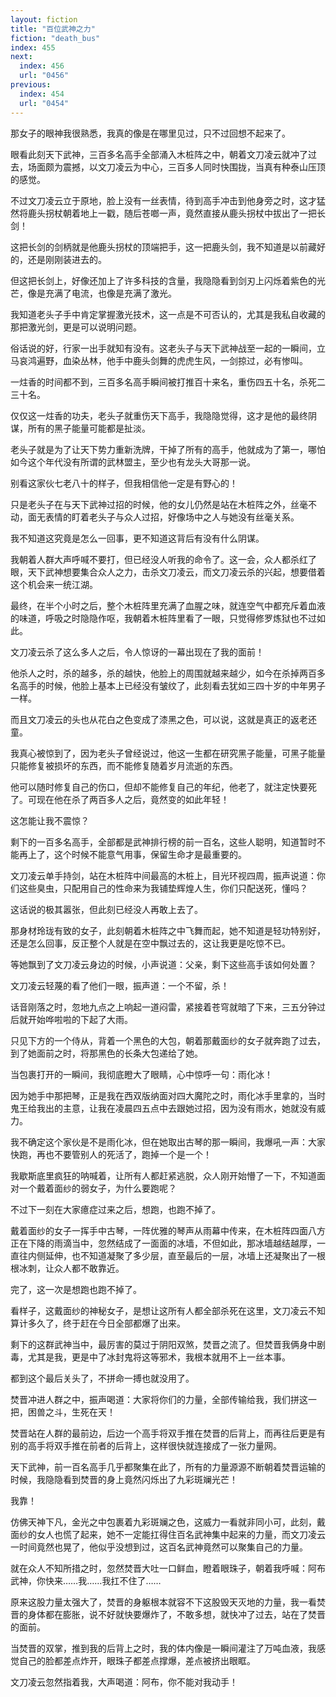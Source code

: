 ```yaml
---
layout: fiction
title: "百位武神之力"
fiction: "death_bus"
index: 455
next:
  index: 456
  url: "0456"
previous:
  index: 454
  url: "0454"
---
```

那女子的眼神我很熟悉，我真的像是在哪里见过，只不过回想不起来了。

眼看此刻天下武神，三百多名高手全部涌入木桩阵之中，朝着文刀凌云就冲了过去，场面颇为震撼，以文刀凌云为中心，三百多人同时快围拢，当真有种泰山压顶的感觉。

不过文刀凌云立于原地，脸上没有一丝表情，待到高手冲击到他身旁之时，这才猛然将鹿头拐杖朝着地上一戳，随后苍啷一声，竟然直接从鹿头拐杖中拔出了一把长剑！

这把长剑的剑柄就是他鹿头拐杖的顶端把手，这一把鹿头剑，我不知道是以前藏好的，还是刚刚装进去的。

但这把长剑上，好像还加上了许多科技的含量，我隐隐看到剑刃上闪烁着紫色的光芒，像是充满了电流，也像是充满了激光。

我知道老头子手中肯定掌握激光技术，这一点是不可否认的，尤其是我私自收藏的那把激光剑，更是可以说明问题。

俗话说的好，行家一出手就知有没有。这老头子与天下武神战至一起的一瞬间，立马哀鸿遍野，血染丛林，他手中鹿头剑舞的虎虎生风，一剑掠过，必有惨叫。

一炷香的时间都不到，三百多名高手瞬间被打推百十来名，重伤四五十名，杀死二三十名。

仅仅这一炷香的功夫，老头子就重伤天下高手，我隐隐觉得，这才是他的最终阴谋，所有的黑子能量可能都是扯淡。

老头子就是为了让天下势力重新洗牌，干掉了所有的高手，他就成为了第一，哪怕如今这个年代没有所谓的武林盟主，至少也有龙头大哥那一说。

别看这家伙七老八十的样子，但我相信他一定是有野心的！

只是老头子在与天下武神过招的时候，他的女儿仍然是站在木桩阵之外，丝毫不动，面无表情的盯着老头子与众人过招，好像场中之人与她没有丝毫关系。

我不知道这究竟是怎么一回事，更不知道这背后有没有什么阴谋。

我朝着人群大声呼喊不要打，但已经没人听我的命令了。这一会，众人都杀红了眼，天下武神想要集合众人之力，击杀文刀凌云，而文刀凌云杀的兴起，想要借着这个机会来一统江湖。

最终，在半个小时之后，整个木桩阵里充满了血腥之味，就连空气中都充斥着血液的味道，呼吸之时隐隐作呕，我朝着木桩阵里看了一眼，只觉得修罗炼狱也不过如此。

文刀凌云杀了这么多人之后，令人惊讶的一幕出现在了我的面前！

他杀人之时，杀的越多，杀的越快，他脸上的周围就越来越少，如今在杀掉两百多名高手的时候，他脸上基本上已经没有皱纹了，此刻看去犹如三四十岁的中年男子一样。

而且文刀凌云的头也从花白之色变成了漆黑之色，可以说，这就是真正的返老还童。

我真心被惊到了，因为老头子曾经说过，他这一生都在研究黑子能量，可黑子能量只能修复被损坏的东西，而不能修复随着岁月流逝的东西。

他可以随时修复自己的伤口，但却不能修复自己的年纪，他老了，就注定快要死了。可现在他在杀了两百多人之后，竟然变的如此年轻！

这怎能让我不震惊？

剩下的一百多名高手，全部都是武神排行榜的前一百名，这些人聪明，知道暂时不能再上了，这个时候不能意气用事，保留生命才是最重要的。

文刀凌云单手持剑，站在木桩阵中间最高的木桩上，目光环视四周，振声说道：你们这些臭虫，只配用自己的性命来为我铺垫辉煌人生，你们只配送死，懂吗？

这话说的极其嚣张，但此刻已经没人再敢上去了。

那身材玲珑有致的女子，此刻朝着木桩阵之中飞舞而起，她不知道是轻功特别好，还是怎么回事，反正整个人就是在空中飘过去的，这让我更是吃惊不已。

等她飘到了文刀凌云身边的时候，小声说道：父亲，剩下这些高手该如何处置？

文刀凌云轻蔑的看了他们一眼，振声道：一个不留，杀！

话音刚落之时，忽地九点之上响起一道闷雷，紧接着苍穹就暗了下来，三五分钟过后就开始哗啦啦的下起了大雨。

只见下方的一个侍从，背着一个黑色的大包，朝着那戴面纱的女子就奔跑了过去，到了她面前之时，将那黑色的长条大包递给了她。

当包裹打开的一瞬间，我彻底瞪大了眼睛，心中惊呼一句：雨化冰！

因为她手中那把琴，正是我在西双版纳面对四大魔陀之时，雨化冰手里拿的，当时鬼王给我出的主意，让我在凌晨四五点中去跟她过招，因为没有雨水，她就没有威力。

我不确定这个家伙是不是雨化冰，但在她取出古琴的那一瞬间，我爆吼一声：大家快跑，再也不要管别人的死活了，跑掉一个是一个！

我歇斯底里疯狂的呐喊着，让所有人都赶紧逃脱，众人刚开始懵了一下，不知道面对一个戴着面纱的弱女子，为什么要跑呢？

不过下一刻在大家癔症过来之后，想跑，也跑不掉了。

戴着面纱的女子一挥手中古琴，一阵优雅的琴声从雨幕中传来，在木桩阵四面八方正在下降的雨滴当中，忽然结成了一面面的冰墙，不但如此，那冰墙越结越厚，一直往内侧延伸，也不知道凝聚了多少层，直至最后的一层，冰墙上还凝聚出了一根根冰刺，让众人都不敢靠近。

完了，这一次是想跑也跑不掉了。

看样子，这戴面纱的神秘女子，是想让这所有人都全部杀死在这里，文刀凌云不知算计多久了，终于赶在今日全部都爆了出来。

剩下的这群武神当中，最厉害的莫过于阴阳双煞，焚晋之流了。但焚晋我俩身中剧毒，尤其是我，更是中了冰封鬼将这等邪术，我根本就用不上一丝本事。

都到这个最后关头了，不拼命一搏也就没用了。

焚晋冲进人群之中，振声喝道：大家将你们的力量，全部传输给我，我们拼这一把，困兽之斗，生死在天！

焚晋站在人群的最前边，后边一个高手将双手推在焚晋的后背上，而再往后更是有别的高手将双手推在前者的后背上，这样很快就连接成了一张力量网。

天下武神，前一百名高手几乎都聚集在此了，所有的力量源源不断朝着焚晋运输的时候，我隐隐看到焚晋的身上竟然闪烁出了九彩斑斓光芒！

我靠！

仿佛天神下凡，金光之中包裹着九彩斑斓之色，这威力一看就非同小可，此刻，戴面纱的女人也慌了起来，她不一定能扛得住百名武神集中起来的力量，而文刀凌云一时间竟然也晃了，他似乎没想到过，这百名武神竟然可以聚集自己的力量。

就在众人不知所措之时，忽然焚晋大吐一口鲜血，瞪着眼珠子，朝着我呼喊：阿布武神，你快来……我……我扛不住了……

原来这股力量太强大了，焚晋的身躯根本就容不下这股毁天灭地的力量，我一看焚晋的身体都在膨胀，说不好就快要爆炸了，不敢多想，就快冲了过去，站在了焚晋的面前。

当焚晋的双掌，推到我的后背上之时，我的体内像是一瞬间灌注了万吨血液，我感觉自己的脸都差点炸开，眼珠子都差点撑爆，差点被挤出眼眶。

文刀凌云忽然指着我，大声喝道：阿布，你不能对我动手！